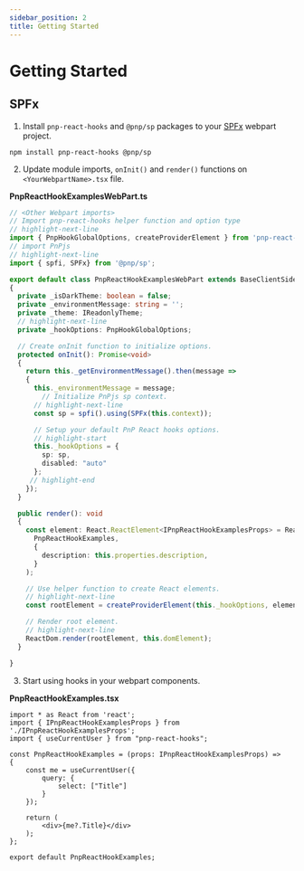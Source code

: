 ```yaml
---
sidebar_position: 2
title: Getting Started
---
```


# Getting Started

## SPFx

1. Install `pnp-react-hooks` and `@pnp/sp` packages to your [SPFx](https://learn.microsoft.com/en-us/sharepoint/dev/spfx/sharepoint-framework-overview) webpart project.

```shell
npm install pnp-react-hooks @pnp/sp
```

2. Update module imports, `onInit()` and `render()` functions on `<YourWebpartName>.tsx` file.

**PnpReactHookExamplesWebPart.ts**
```typescript showLineNumbers
// <Other Webpart imports>
// Import pnp-react-hooks helper function and option type
// highlight-next-line
import { PnpHookGlobalOptions, createProviderElement } from 'pnp-react-hooks';
// import PnPjs
// highlight-next-line
import { spfi, SPFx} from '@pnp/sp';

export default class PnpReactHookExamplesWebPart extends BaseClientSideWebPart<IPnpReactHookExamplesWebPartProps>
{
  private _isDarkTheme: boolean = false;
  private _environmentMessage: string = '';
  private _theme: IReadonlyTheme;
  // highlight-next-line
  private _hookOptions: PnpHookGlobalOptions;

  // Create onInit function to initialize options.
  protected onInit(): Promise<void>
  {
    return this._getEnvironmentMessage().then(message =>
    {
      this._environmentMessage = message;
	    // Initialize PnPjs sp context.
      // highlight-next-line
      const sp = spfi().using(SPFx(this.context));

      // Setup your default PnP React hooks options.
      // highlight-start
      this._hookOptions = {
        sp: sp,
        disabled: "auto"
      };
     // highlight-end
    });
  }

  public render(): void
  {
    const element: React.ReactElement<IPnpReactHookExamplesProps> = React.createElement(
      PnpReactHookExamples,
      {
        description: this.properties.description,
      }
    );

    // Use helper function to create React elements.
    // highlight-next-line
    const rootElement = createProviderElement(this._hookOptions, element);

    // Render root element.
    // highlight-next-line
    ReactDom.render(rootElement, this.domElement);
  }

}
```

3. Start using hooks in your webpart components.

**PnpReactHookExamples.tsx**
```tsx
import * as React from 'react';
import { IPnpReactHookExamplesProps } from './IPnpReactHookExamplesProps';
import { useCurrentUser } from "pnp-react-hooks";

const PnpReactHookExamples = (props: IPnpReactHookExamplesProps) =>
{
	const me = useCurrentUser({
		query: {
			select: ["Title"]
		}
	});

	return (
		<div>{me?.Title}</div>
	);
};

export default PnpReactHookExamples;
```